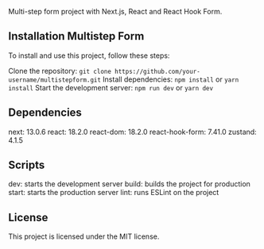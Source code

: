 Multi-step form project with Next.js, React and React Hook Form.

## Installation Multistep Form

To install and use this project, follow these steps:

Clone the repository: `git clone https://github.com/your-username/multistepform.git`
Install dependencies: `npm install` or `yarn install`
Start the development server: `npm run dev` or `yarn dev`

## Dependencies

next: 13.0.6
react: 18.2.0
react-dom: 18.2.0
react-hook-form: 7.41.0
zustand: 4.1.5

## Scripts

dev: starts the development server
build: builds the project for production
start: starts the production server
lint: runs ESLint on the project

## License

This project is licensed under the MIT license.
